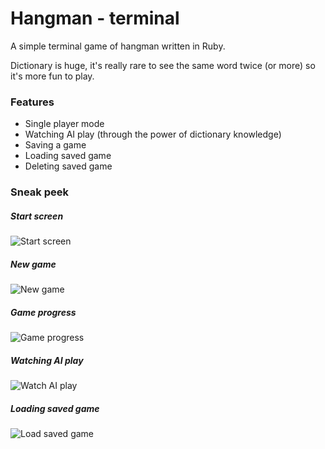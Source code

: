 # Hangman - terminal

A simple terminal game of hangman written in Ruby.

Dictionary is huge, it's really rare to see the same word twice (or more) so it's more fun to play.

### Features
* Single player mode
* Watching AI play (through the power of dictionary knowledge)
* Saving a game
* Loading saved game
* Deleting saved game

### Sneak peek

##### Start screen
![Start screen](https://s3.eu-central-1.amazonaws.com/github-readme-screenshots/hangman-terminal/1_start_screen.png)

##### New game
![New game](https://s3.eu-central-1.amazonaws.com/github-readme-screenshots/hangman-terminal/2_new_game.png)

##### Game progress
![Game progress](https://s3.eu-central-1.amazonaws.com/github-readme-screenshots/hangman-terminal/3_progress.png)

##### Watching AI play
![Watch AI play](http://g.recordit.co/aTj11AFgXw.gif)

##### Loading saved game
![Load saved game](https://s3.eu-central-1.amazonaws.com/github-readme-screenshots/hangman-terminal/4_load_game.png)
